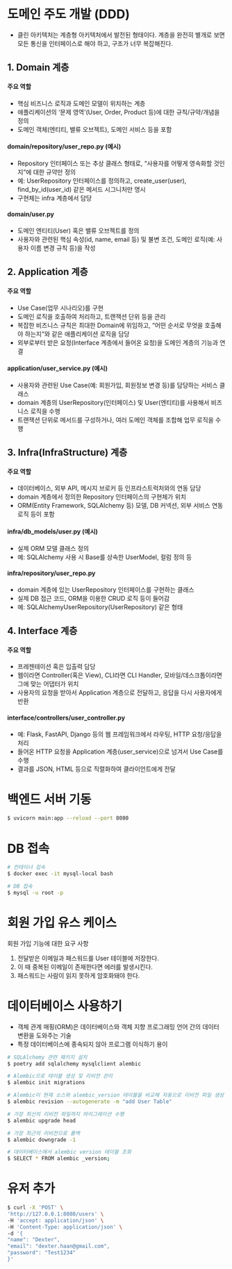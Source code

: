 # 도메인 주도 개발 (DDD)
- 클린 아키텍처는 계층형 아키텍처에서 발전된 형태이다. 계층을 완전히 별개로 보면 모든 통신을 인터페이스로 해야 하고, 구조가 너무 복잡해진다.

## 1. Domain 계층
#### 주요 역할
- 핵심 비즈니스 로직과 도메인 모델이 위치하는 계층
- 애플리케이션의 ‘문제 영역’(User, Order, Product 등)에 대한 규칙/규약/개념을 정의
- 도메인 객체(엔티티, 밸류 오브젝트), 도메인 서비스 등을 포함

#### domain/repository/user_repo.py (예시)
- Repository 인터페이스 또는 추상 클래스 형태로, “사용자를 어떻게 영속화할 것인지”에 대한 규약만 정의
- 예: UserRepository 인터페이스를 정의하고, create_user(user), find_by_id(user_id) 같은 메서드 시그니처만 명시
- 구현체는 infra 계층에서 담당

#### domain/user.py
- 도메인 엔티티(User) 혹은 밸류 오브젝트를 정의
- 사용자와 관련된 핵심 속성(id, name, email 등) 및 불변 조건, 도메인 로직(예: 사용자 이름 변경 규칙 등)을 작성

## 2. Application 계층
#### 주요 역할
- Use Case(업무 시나리오)를 구현
- 도메인 로직을 호출하여 처리하고, 트랜잭션 단위 등을 관리
- 복잡한 비즈니스 규칙은 최대한 Domain에 위임하고, “어떤 순서로 무엇을 호출해야 하는지”와 같은 애플리케이션 로직을 담당
- 외부로부터 받은 요청(Interface 계층에서 들어온 요청)을 도메인 계층의 기능과 연결

#### application/user_service.py (예시)
- 사용자와 관련된 Use Case(예: 회원가입, 회원정보 변경 등)를 담당하는 서비스 클래스
- domain 계층의 UserRepository(인터페이스) 및 User(엔티티)를 사용해서 비즈니스 로직을 수행
- 트랜잭션 단위로 메서드를 구성하거나, 여러 도메인 객체를 조합해 업무 로직을 수행

## 3. Infra(InfraStructure) 계층
#### 주요 역할
- 데이터베이스, 외부 API, 메시지 브로커 등 인프라스트럭처와의 연동 담당
- domain 계층에서 정의한 Repository 인터페이스의 구현체가 위치
- ORM(Entity Framework, SQLAlchemy 등) 모델, DB 커넥션, 외부 서비스 연동 로직 등이 포함

#### infra/db_models/user.py (예시)
- 실제 ORM 모델 클래스 정의
- 예: SQLAlchemy 사용 시 Base를 상속한 UserModel, 컬럼 정의 등

#### infra/repository/user_repo.py
- domain 계층에 있는 UserRepository 인터페이스를 구현하는 클래스
- 실제 DB 접근 코드, ORM을 이용한 CRUD 로직 등이 들어감
- 예: SQLAlchemyUserRepository(UserRepository) 같은 형태

## 4. Interface 계층
#### 주요 역할
- 프레젠테이션 혹은 입출력 담당
- 웹이라면 Controller(혹은 View), CLI라면 CLI Handler, 모바일/데스크톱이라면 그에 맞는 어댑터가 위치
- 사용자의 요청을 받아서 Application 계층으로 전달하고, 응답을 다시 사용자에게 반환

#### interface/controllers/user_controller.py
- 예: Flask, FastAPI, Django 등의 웹 프레임워크에서 라우팅, HTTP 요청/응답을 처리
- 들어온 HTTP 요청을 Application 계층(user_service)으로 넘겨서 Use Case를 수행
- 결과를 JSON, HTML 등으로 직렬화하여 클라이언트에게 전달


# 백엔드 서버 기동
```bash
$ uvicorn main:app --reload --port 8080
```

# DB 접속
```bash
# 컨테이너 접속
$ docker exec -it mysql-local bash

# DB 접속
$ mysql -u root -p
```

# 회원 가입 유스 케이스

회원 가입 기능에 대한 요구 사항

1. 전달받은 이메일과 패스워드를 User 테이블에 저장한다.
2. 이 때 중복된 이메일이 존재한다면 에러를 발생시킨다.
3. 패스워드는 사람이 읽지 못하게 암호화돼야 한다.

# 데이터베이스 사용하기

- 객체 관계 매핑(ORM)은 데이터베이스와 객체 지향 프로그래밍 언어 간의 데이터 변환을 도와주는 기술
- 특정 데이터베이스에 종속되지 않아 프로그램 이식하기 용이

```bash
# SQLAlchemy 관련 패키지 설치
$ poetry add sqlalchemy mysqlclient alembic

# Alembic으로 테이블 생성 및 리비전 관리
$ alembic init migrations

# Alembic이 현재 소스와 alembic_version 테이블을 비교해 자동으로 리비전 파일 생성
$ alembic revision --autogenerate -m "add User Table"

# 가장 최신의 리비전 파일까지 마이그레이션 수행
$ alembic upgrade head

# 가장 최근의 리비전으로 롤백
$ alembic downgrade -1

# 데이터베이스에서 alembic version 테이블 조회
$ SELECT * FROM alembic _version;
```

# 유저 추가
```bash
$ curl -X 'POST' \
'http://127.0.0.1:8080/users' \
-H 'accept: application/json' \
-H 'Content-Type: application/json' \
-d '{
"name": "Dexter",
"email": "dexter.haan@gmail.com",
"password": "Test1234"
}'
```